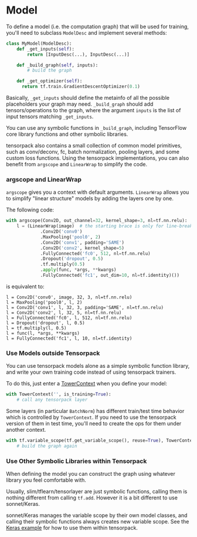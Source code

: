 
# Model

To define a model (i.e. the computation graph) that will be used for training,
you'll need to subclass `ModelDesc` and implement several methods:

```python
class MyModel(ModelDesc):
	def _get_inputs(self):
		return [InputDesc(...), InputDesc(...)]

	def _build_graph(self, inputs):
		# build the graph

	def _get_optimizer(self):
	  return tf.train.GradientDescentOptimizer(0.1)
```

Basically, `_get_inputs` should define the metainfo of all the possible placeholders your graph may need.
`_build_graph` should add tensors/operations to the graph, where
the argument `inputs` is the list of input tensors matching `_get_inputs`.

You can use any symbolic functions in `_build_graph`, including TensorFlow core library
functions and other symbolic libraries.

tensorpack also contains a small collection of common model primitives,
such as conv/deconv, fc, batch normalization, pooling layers, and some custom loss functions.
Using the tensorpack implementations, you can also benefit from `argscope` and `LinearWrap` to
simplify the code.

### argscope and LinearWrap
`argscope` gives you a context with default arguments.
`LinearWrap` allows you to simplify "linear structure" models by
adding the layers one by one.

The following code:
```python
with argscope(Conv2D, out_channel=32, kernel_shape=3, nl=tf.nn.relu):
	l = (LinearWrap(image)  # the starting brace is only for line-breaking
			 .Conv2D('conv0')
			 .MaxPooling('pool0', 2)
			 .Conv2D('conv1', padding='SAME')
			 .Conv2D('conv2', kernel_shape=5)
			 .FullyConnected('fc0', 512, nl=tf.nn.relu)
			 .Dropout('dropout', 0.5)
			 .tf.multiply(0.5)
			 .apply(func, *args, **kwargs)
			 .FullyConnected('fc1', out_dim=10, nl=tf.identity)())
```
is equivalent to:
```
l = Conv2D('conv0', image, 32, 3, nl=tf.nn.relu)
l = MaxPooling('pool0', l, 2)
l = Conv2D('conv1', l, 32, 3, padding='SAME', nl=tf.nn.relu)
l = Conv2D('conv2', l, 32, 5, nl=tf.nn.relu)
l = FullyConnected('fc0', l, 512, nl=tf.nn.relu)
l = Dropout('dropout', l, 0.5)
l = tf.multiply(l, 0.5)
l = func(l, *args, **kwargs)
l = FullyConnected('fc1', l, 10, nl=tf.identity)
```

### Use Models outside Tensorpack

You can use tensorpack models alone as a simple symbolic function library, and write your own
training code instead of using tensorpack trainers.

To do this, just enter a [TowerContext](http://tensorpack.readthedocs.io/en/latest/modules/tfutils.html#tensorpack.tfutils.TowerContext)
when you define your model:
```python
with TowerContext('', is_training=True):
	# call any tensorpack layer
```

Some layers (in particular ``BatchNorm``) has different train/test time behavior which is controlled
by ``TowerContext``. If you need to use the tensorpack version of them in test time, you'll need to create the ops for them under another context.
```python
with tf.variable_scope(tf.get_variable_scope(), reuse=True), TowerContext('predict', is_training=False):
	# build the graph again
```

### Use Other Symbolic Libraries within Tensorpack

When defining the model you can construct the graph using whatever library you feel comfortable with.

Usually, slim/tflearn/tensorlayer are just symbolic functions, calling them is nothing different
from calling `tf.add`. However it is a bit different to use sonnet/Keras.

sonnet/Keras manages the variable scope by their own model classes, and calling their symbolic functions
always creates new variable scope. See the [Keras example](../examples/mnist-keras.py) for how to
use them within tensorpack.
